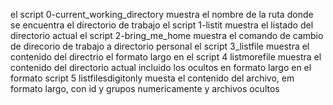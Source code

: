 el script 0-current_working_directory muestra el nombre de la ruta donde se encuentra el directorio de trabajo
el script 1-listit muestra el listado del directorio actual
el script 2-bring_me_home muestra el comando de cambio de direcorio de trabajo a directorio personal
el script 3_listfile muestra el contenido del directrio el formato largo
en el script 4 listmorefile muestra el contenido del directorio actual incluido los ocultos en formato largo
en el formato script 5 listfilesdigitonly muesta el contenido del archivo, em formato largo, con id y grupos numericamente y archivos ocultos
